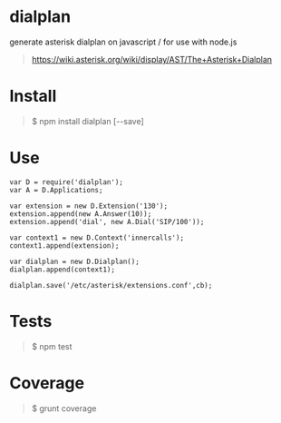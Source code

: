 dialplan
========

generate asterisk dialplan on javascript / for use with node.js
> https://wiki.asterisk.org/wiki/display/AST/The+Asterisk+Dialplan

Install
=======

> $ npm install dialplan [--save]


Use
===
`````
var D = require('dialplan');
var A = D.Applications;

var extension = new D.Extension('130');
extension.append(new A.Answer(10));
extension.append('dial', new A.Dial('SIP/100'));

var context1 = new D.Context('innercalls');
context1.append(extension);

var dialplan = new D.Dialplan();
dialplan.append(context1);

dialplan.save('/etc/asterisk/extensions.conf',cb);
`````

Tests
=====
> $ npm test

Coverage
========
> $ grunt coverage
